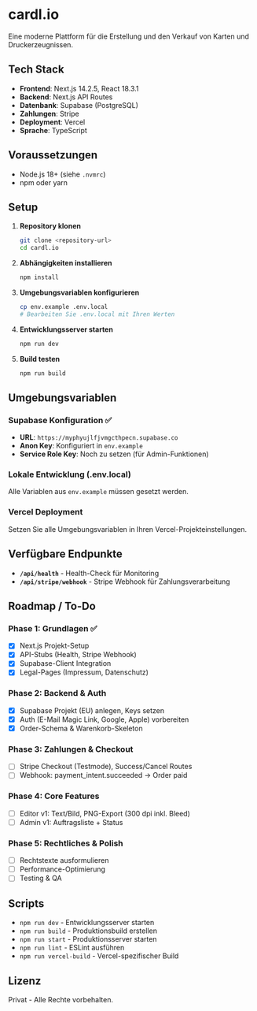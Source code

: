 # cardl.io

Eine moderne Plattform für die Erstellung und den Verkauf von Karten und Druckerzeugnissen.

## Tech Stack

- **Frontend**: Next.js 14.2.5, React 18.3.1
- **Backend**: Next.js API Routes
- **Datenbank**: Supabase (PostgreSQL)
- **Zahlungen**: Stripe
- **Deployment**: Vercel
- **Sprache**: TypeScript

## Voraussetzungen

- Node.js 18+ (siehe `.nvmrc`)
- npm oder yarn

## Setup

1. **Repository klonen**
   ```bash
   git clone <repository-url>
   cd cardl.io
   ```

2. **Abhängigkeiten installieren**
   ```bash
   npm install
   ```

3. **Umgebungsvariablen konfigurieren**
   ```bash
   cp env.example .env.local
   # Bearbeiten Sie .env.local mit Ihren Werten
   ```

4. **Entwicklungsserver starten**
   ```bash
   npm run dev
   ```

5. **Build testen**
   ```bash
   npm run build
   ```

## Umgebungsvariablen

### Supabase Konfiguration ✅
- **URL**: `https://myphyujlfjvmgcthpecn.supabase.co`
- **Anon Key**: Konfiguriert in `env.example`
- **Service Role Key**: Noch zu setzen (für Admin-Funktionen)

### Lokale Entwicklung (.env.local)
Alle Variablen aus `env.example` müssen gesetzt werden.

### Vercel Deployment
Setzen Sie alle Umgebungsvariablen in Ihren Vercel-Projekteinstellungen.

## Verfügbare Endpunkte

- **`/api/health`** - Health-Check für Monitoring
- **`/api/stripe/webhook`** - Stripe Webhook für Zahlungsverarbeitung

## Roadmap / To-Do

### Phase 1: Grundlagen ✅
- [x] Next.js Projekt-Setup
- [x] API-Stubs (Health, Stripe Webhook)
- [x] Supabase-Client Integration
- [x] Legal-Pages (Impressum, Datenschutz)

### Phase 2: Backend & Auth
- [x] Supabase Projekt (EU) anlegen, Keys setzen
- [x] Auth (E-Mail Magic Link, Google, Apple) vorbereiten
- [x] Order-Schema & Warenkorb-Skeleton

### Phase 3: Zahlungen & Checkout
- [ ] Stripe Checkout (Testmode), Success/Cancel Routes
- [ ] Webhook: payment_intent.succeeded → Order paid

### Phase 4: Core Features
- [ ] Editor v1: Text/Bild, PNG-Export (300 dpi inkl. Bleed)
- [ ] Admin v1: Auftragsliste + Status

### Phase 5: Rechtliches & Polish
- [ ] Rechtstexte ausformulieren
- [ ] Performance-Optimierung
- [ ] Testing & QA

## Scripts

- `npm run dev` - Entwicklungsserver starten
- `npm run build` - Produktionsbuild erstellen
- `npm run start` - Produktionsserver starten
- `npm run lint` - ESLint ausführen
- `npm run vercel-build` - Vercel-spezifischer Build

## Lizenz

Privat - Alle Rechte vorbehalten.
